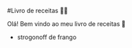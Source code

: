 #Livro de receitas :man_cook:

Olá! Bem vindo ao meu livro de receitas :wave:		

- strogonoff de frango



​		



 	







​	 



​	



